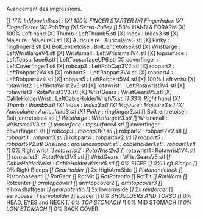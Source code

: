 Avancement des impressions.

[_] 17% InMoovInBrest :
	[X] 100% FINGER STARTER
		[X] FingerIndex
		[X] FingerTester
		[X] RobRing
		[X] Servo-Pulley
	[_] 58% HAND & FORARM
		[X] 100% Left hand
			[X] Thumb : LeftThumb5.stl
			[X] Index : Index3.stl
			[X] Majeure : Majeure3.stl
			[X] Auriculaire : Auriculaire3.stl
			[X] Pinky : ringfinger3.stl
			[X] Bolt_entretoise : Bolt_entretoise7.stl
			[X] Wristlarge : LeftWristlargeV4.stl
			[X] Wristsmall : LeftWristsmallV4.stl
			[X] topsurface : LeftTopsurface6.stl | LeftTopsurfaceUP6.stl
			[X] coverfinger : LeftCoverfinger1.stl
			[X] robcap3 : LeftRobCap3V2.stl
			[X] robpart2 : LeftRobpart2V4.stl
			[X] robpart3 : LeftRobpart3V4.stl
			[X] robpart4 : LeftRobpart4v4.stl
			[X] robpart5 : LeftRobpart5V4.stl
		[X] 100% Left wrist
			[X] rotawrist2 : LeftRotaWrist2v3.stl
			[X] rotawrist1 : LeftRotawrist1V4.stl
			[X] rotawrist3 : RotaWrist3V3.stl
			[X] WristGears : WristGearsV5.stl
			[X] CableHolderWrist : LeftCableHolderWristV5.stl
		[_] 33% Right hand
			[X] Thumb : thumb5.stl
			[X] Index : Index3.stl
			[X] Majeure : Majeure3.stl
			[X] Auriculaire : Auriculaire3.stl
			[X] Pinky : ringfinger3.stl
			[_] Bolt_entretoise : Bolt_entretoise4.stl
			[_] Wristlarge : WristlargeV3.stl
			[_] Wristsmall : WristsmallV3.stl
			[_] topsurface : topsurface4.stl
			[_] coverfinger : coverfinger1.stl
			[_] robcap3 : robcap3V1.stl
			[_] robpart2 : robpart2V2.stl
			[_] robpart3 : robpart3.stl
			[_] robpart4 : robpart4v2.stl
			[_] robpart5 : robpart5V2.stl
		Unsused
			: ardiuinosupport.stl
			: cableholder1.stl
			: robpart1.stl
		[_] 0% Right wrist
			[_] rotawrist2 : RotaWrist2v3
			[_] rotawrist1 : Rotawrist1V4.stl
			[_] rotawrist3 : RotaWrist3V3.stl
			[_] WristGears : WristGearsV5.stl
			[_] CableHolderWrist : CableHolderWristV5.stl
	[_] 0% BICEP
		[_] 0% Left Biceps
		[_] 0% Right Biceps
			[_] GearHolder
			[_] 2x HighArmSide
			[_] Pistonanticlock
			[_] Pistonbaseanti
			[_] RotGear
			[_] RotMit
			[_] RotPotentio
			[_] RotTit
			[_] RotWorm
			[_] Rotcenter
			[_] armtopcover1
			[_] armtopcover2
			[_] armtopcover3
			[_] elbowshaftgear
			[_] gearpotentio
			[_] 2x lowarmside
			[_] 2x reinforcer
			[_] servobase
			[_] servoholder
			[_] spacer
	[_] 0% SHOULDERS AND TORSO
	[_] 0% HEAD, EYES and NECK
	[_] 0% TOP STOMACH
	[_] 0% MID STOMACH
	[_] 0% LOW STOMACH
	[_] 0% BACK COVER
